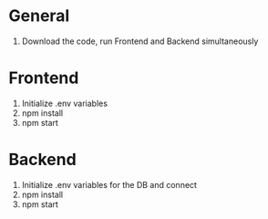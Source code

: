 # General
1. Download the code, run Frontend and Backend simultaneously


# Frontend

1. Initialize .env variables
2. npm install
3. npm start


# Backend

1. Initialize .env variables for the DB and connect
2.  npm install
3. npm start
